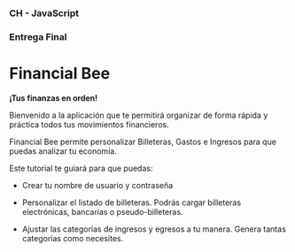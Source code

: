 ### CH - JavaScript

### Entrega Final

# Financial Bee

**¡Tus finanzas en orden!**

Bienvenido a la aplicación que te permitirá organizar de forma rápida y práctica todos tus movimientos financieros.

Financial Bee permite personalizar Billeteras, Gastos e Ingresos para que puedas analizar tu economía.

Este tutorial te guiará para que puedas:

- Crear tu nombre de usuario y contraseña

- Personalizar el listado de billeteras. Podrás cargar billeteras electrónicas, bancarias o pseudo-billeteras.

- Ajustar las categorías de ingresos y egresos a tu manera. Genera tantas categorías como necesites.
